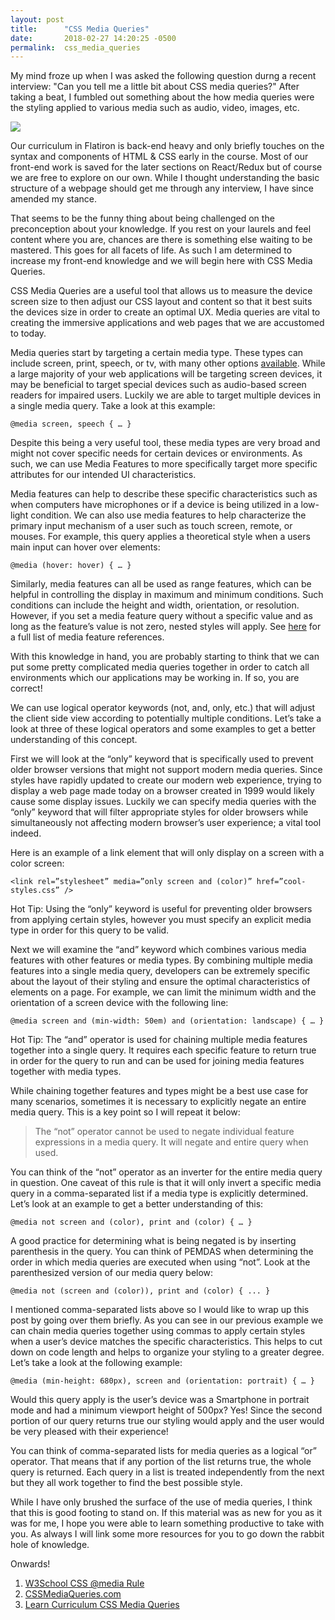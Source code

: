```yaml
---
layout: post
title:      "CSS Media Queries"
date:       2018-02-27 14:20:25 -0500
permalink:  css_media_queries
---
```



My mind froze up when I was asked the following question durng a recent interview: "Can you tell me a little bit about CSS media queries?" After taking a beat, I fumbled out something about the how media queries were the styling applied to various media such as audio, video, images, etc.

![](https://media.giphy.com/media/irU9BlmqEwZwc/giphy.gif)


Our curriculum in Flatiron is back-end heavy and only briefly touches on the syntax and components of HTML & CSS early in the course. Most of our front-end work is saved for the later sections on React/Redux but of course we are free to explore on our own. While I thought understanding the basic structure of a webpage should get me through any interview, I have since amended my stance.

That seems to be the funny thing about being challenged on the preconception about your knowledge. If you rest on your laurels and feel content where you are, chances are there is something else waiting to be mastered. This goes for all facets of life. As such I am determined to increase my front-end knowledge and we will begin here with CSS Media Queries.

CSS Media Queries are a useful tool that allows us to measure the device screen size to then adjust our CSS layout and content so that it best suits the devices size in order to create an optimal UX. Media queries are vital to creating the immersive applications and web pages that we are accustomed to today.

Media queries start by targeting a certain media type. These types can include screen, print, speech, or tv, with many other options [available](https://www.w3.org/TR/CSS21/media.html). While a large majority of your web applications will be targeting screen devices, it may be beneficial to target special devices such as audio-based screen readers for impaired users. Luckily we are able to target multiple devices in a single media query. Take a look at this example:

```
@media screen, speech { … }
```
Despite this being a very useful tool, these media types are very broad and might not cover specific needs for certain devices or environments. As such, we can use Media Features to more specifically target more specific attributes for our intended UI characteristics.

Media features can help to describe these specific characteristics such as when computers have microphones or if a device is being utilized in a low-light condition. We can also use media features to help characterize the primary input mechanism of a user such as touch screen, remote, or mouses. For example, this query applies a theoretical style when a users main input can hover over elements:

```
@media (hover: hover) { … }
```
Similarly, media features can all be used as range features, which can be helpful in controlling the display in maximum and minimum conditions. Such conditions can include the height and width, orientation, or resolution. However, if you set a media feature query without a specific value and as long as the feature’s value is not zero, nested styles will apply.  See [here](https://developer.mozilla.org/en-US/docs/Web/CSS/@media#Media_features) for a full list of media feature references.

With this knowledge in hand, you are probably starting to think that we can put some pretty complicated media queries together in order to catch all environments which our applications may be working in. If so, you are correct! 

We can use logical operator keywords (not, and, only, etc.) that will adjust the client side view according to potentially multiple conditions. Let’s take a look at three of these logical operators and some examples to get a better understanding of this concept.

First we will look at the “only” keyword that is specifically used to prevent older browser versions that might not support modern media queries. Since styles have rapidly updated to create our modern web experience, trying to display a web page made today on a browser created in 1999 would likely cause some display issues. Luckily we can specify media queries with the “only” keyword that will filter appropriate styles for older browsers while simultaneously not affecting modern browser’s user experience; a vital tool indeed.

Here is an example of a link element that will only display on a screen with a color screen:

```
<link rel=”stylesheet” media=”only screen and (color)” href=”cool-styles.css” />
```
Hot Tip: Using the “only” keyword is useful for preventing older browsers from applying certain styles, however you must specify an explicit media type in order for this query to be valid.

Next we will examine the “and” keyword which combines various media features with other features or media types. By combining multiple media features into a single media query, developers can be extremely specific about the layout of their styling and ensure the optimal characteristics of elements on a page. For example, we can limit the minimum width and the orientation of a screen device with the following line:

```
@media screen and (min-width: 50em) and (orientation: landscape) { … }
```
Hot Tip: The “and” operator is used for chaining multiple media features together into a single query. It requires each specific feature to return true in order for the query to run and can be used for joining media features together with media types. 

While chaining together features and types might be a best use case for many scenarios, sometimes it is necessary to explicitly negate an entire media query. This is a key point so I will repeat it below:
> The “not” operator cannot be used to negate individual feature expressions in a media query. It will negate and entire query when used.

You can think of the “not” operator as an inverter for the entire media query in question. One caveat of this rule is that it will only invert a specific media query in a comma-separated list if a media type is explicitly determined. Let’s look at an example to get a better understanding of this:
```
@media not screen and (color), print and (color) { … }
```
A good practice for determining what is being negated is by inserting parenthesis in the query. You can think of PEMDAS when determining the order in which media queries are executed when using “not”. Look at the parenthesized version of our media query below:
```
@media not (screen and (color)), print and (color) { ... }
```
I mentioned comma-separated lists above so I would like to wrap up this post by going over them briefly. As you can see in our previous example we can chain media queries together using commas to apply certain styles when a user’s device matches the specific characteristics. This helps to cut down on code length and helps to organize your styling to a greater degree. Let’s take a look at the following example:
```
@media (min-height: 680px), screen and (orientation: portrait) { … }
```
Would this query apply is the user’s device was a Smartphone in portrait mode and had a minimum viewport height of 500px? Yes! Since the second portion of our query returns true our styling would apply and the user would be very pleased with their experience!

You can think of comma-separated lists for media queries as a logical “or” operator. That means that if any portion of the list returns true, the whole query is returned. Each query in a list is treated independently from the next but they all work together to find the best possible style.

While I have only brushed the surface of the use of media queries, I think that this is good footing to stand on. If this material was as new for you as it was for me, I hope you were able to learn something productive to take with you. As always I will link some more resources for you to go down the rabbit hole of knowledge.

Onwards!

1. [W3School CSS @media Rule](https://www.w3schools.com/cssref/css3_pr_mediaquery.asp)
2. [CSSMediaQueries.com](http://cssmediaqueries.com/)
3. [Learn Curriculum CSS Media Queries](https://docs.google.com/presentation/d/1j_i5pGPB5lHbgr4fpdUDheRBv2kAeOk_yhfd1Uc2f3s/edit#slide=id.p21)




